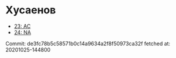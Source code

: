 # Хусаенов
- [23: AC](23.md)
- [24: NA](24.md)

Commit: de3fc78b5c58571b0c14a9634a2f8f50973ca32f
 fetched at: 20201025-144800
